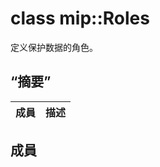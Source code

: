 # <a name="class-miproles"></a>class mip::Roles 
定义保护数据的角色。
  
## <a name="summary"></a>“摘要”
 成員                        | 描述                                
--------------------------------|---------------------------------------------
  
## <a name="members"></a>成員